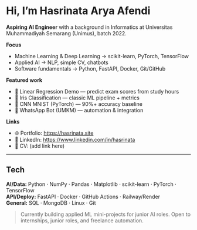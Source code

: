 # Hi, I’m Hasrinata Arya Afendi

**Aspiring AI Engineer** with a background in Informatics at Universitas Muhammadiyah Semarang (Unimus), batch 2022.

**Focus**
- Machine Learning & Deep Learning → scikit-learn, PyTorch, TensorFlow
- Applied AI → NLP, simple CV, chatbots
- Software fundamentals → Python, FastAPI, Docker, Git/GitHub

**Featured work**
- 🧮 Linear Regression Demo — predict exam scores from study hours  
- 🌺 Iris Classification — classic ML pipeline + metrics  
- 🔢 CNN MNIST (PyTorch) — 90%+ accuracy baseline   
- 🤖 WhatsApp Bot (UMKM) — automation & integration

**Links**
- 🌐 Portfolio: https://hasrinata.site  
- 💼 LinkedIn: https://www.linkedin.com/in/hasrinata  
- 🧾 CV: (add link here)

---

## Tech
**AI/Data:** Python · NumPy · Pandas · Matplotlib · scikit-learn · PyTorch · TensorFlow  
**API/Deploy:** FastAPI · Docker · GitHub Actions · Railway/Render  
**General:** SQL · MongoDB · Linux · Git

> Currently building applied ML mini-projects for junior AI roles. Open to internships, junior roles, and freelance automation.
